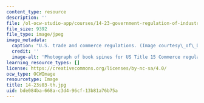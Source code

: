 ```yaml
---
content_type: resource
description: ''
file: /ol-ocw-studio-app/courses/14-23-government-regulation-of-industry-spring-2003/bde084ba668ac3d496cf13b81a76b75a_14-23s03-th.jpg
file_size: 9392
file_type: image/jpeg
image_metadata:
  caption: "U.S. trade and commerce regulations. (Image courtesy\_of\_Daniel Bersak.)"
  credit: ''
  image-alt: 'Photograph of book spines for US Title 15 Commerce regulations. '
learning_resource_types: []
license: https://creativecommons.org/licenses/by-nc-sa/4.0/
ocw_type: OCWImage
resourcetype: Image
title: 14-23s03-th.jpg
uid: bde084ba-668a-c3d4-96cf-13b81a76b75a
---
```

